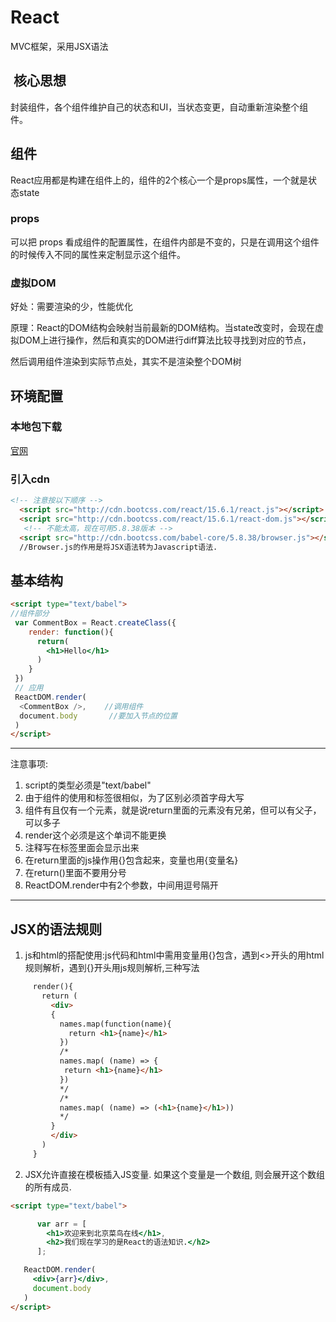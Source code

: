# React

MVC框架，采用JSX语法

##  核心思想

封装组件，各个组件维护自己的状态和UI，当状态变更，自动重新渲染整个组件。

## 组件

React应用都是构建在组件上的，组件的2个核心一个是props属性，一个就是状态state

### props

可以把 props 看成组件的配置属性，在组件内部是不变的，只是在调用这个组件的时候传入不同的属性来定制显示这个组件。

### 虚拟DOM

好处：需要渲染的少，性能优化

原理：React的DOM结构会映射当前最新的DOM结构。当state改变时，会现在虚拟DOM上进行操作，然后和真实的DOM进行diff算法比较寻找到对应的节点，

然后调用组件渲染到实际节点处，其实不是渲染整个DOM树

## 环境配置

### 本地包下载

[官网](https://facebook.github.io/react/docs/installation.html)

### 引入cdn

```html
<!-- 注意按以下顺序 -->
  <script src="http://cdn.bootcss.com/react/15.6.1/react.js"></script>      // react核心库
  <script src="http://cdn.bootcss.com/react/15.6.1/react-dom.js"></script>   //Dom操作
   <!-- 不能太高，现在可用5.8.38版本 -->
  <script src="http://cdn.bootcss.com/babel-core/5.8.38/browser.js"></script>   
  //Browser.js的作用是将JSX语法转为Javascript语法.
```

## 基本结构

```html
<script type="text/babel">
//组件部分
 var CommentBox = React.createClass({
    render: function(){
      return(
        <h1>Hello</h1>
      )
    }
 })
 // 应用
 ReactDOM.render(
  <CommentBox />,    //调用组件
  document.body       //要加入节点的位置
 )
</script> 
```
*****
注意事项:

1. script的类型必须是"text/babel"
1. 由于组件的使用和标签很相似，为了区别必须首字母大写
1. 组件有且仅有一个元素，就是说return里面的元素没有兄弟，但可以有父子，可以多子
1. render这个必须是这个单词不能更换
1. 注释写在标签里面会显示出来
1. 在return里面的js操作用{}包含起来，变量也用{变量名}
1. 在return()里面不要用分号
1.  ReactDOM.render中有2个参数，中间用逗号隔开
*****


## JSX的语法规则
1. js和html的搭配使用:js代码和html中需用变量用{}包含，遇到<>开头的用html规则解析，遇到{}开头用js规则解析,三种写法

```html
     render(){
       return (
         <div>
         {
           names.map(function(name){
             return <h1>{name}</h1>
           })
           /*
           names.map( (name) => {
            return <h1>{name}</h1>
           })
           */
           /*
           names.map( (name) => (<h1>{name}</h1>))
           */
         }
         </div>
       )
     }
```
2. JSX允许直接在模板插入JS变量. 如果这个变量是一个数组, 则会展开这个数组的所有成员. 

```html
<script type="text/babel">

      var arr = [
        <h1>欢迎来到北京菜鸟在线</h1>,
        <h2>我们现在学习的是React的语法知识.</h2>
      ];

   ReactDOM.render(
     <div>{arr}</div>,
     document.body
   )
</script>
```
